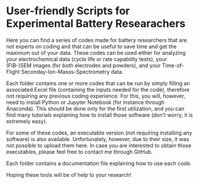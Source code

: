 # User-friendly Scripts for Experimental Battery Researachers

Here you can find a series of codes made for battery researchers that are not experts on coding and that can be useful to save time and get the maximum out of your data.
These codes can be used either for analyzing your electrochemical data (cycle life or rate capability tests), your (FIB-)SEM images (for both electrodes and powders), and your Time-of-Flight Seconday-Ion-Masss-Spectrometry data.

Each folder contains one or more codes that can be run by simply filling an associated Excel file (containing the inputs needed for the code), therefore not requiring any previous coding experience. 
For this, you will, however, need to install Python or Jupyter Notebook (for instance through Anaconda). This should be done only for the first utilization, and you can find many tutorials explaining how to install those software (don't worry, it is extremely easy).

For some of these codes, an executable version (not requiring installing any software) is also available. Unfortunately, however, due to their size, it was not possible to upload them here. In case you are interested to obtain those executables, please feel free to contact me through GitHub.

Each folder contains a documentation file explaining how to use each code.


Hoping these tools will be of help to your research!
